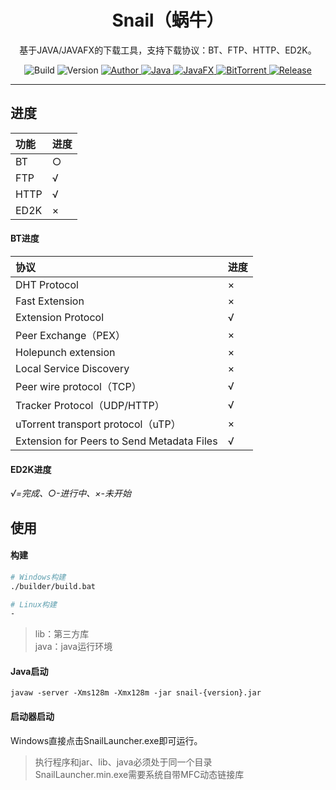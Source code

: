 <h1 align="center">Snail（蜗牛）</h1>

<p align="center">
基于JAVA/JAVAFX的下载工具，支持下载协议：BT、FTP、HTTP、ED2K。
</p>

<p align="center">
	<a>
		<img alt="Build" src="https://img.shields.io/badge/Build-passing-success.svg?style=flat-square" />
	</a>
	<a>
		<img alt="Version" src="https://img.shields.io/badge/Version-1.0.0-blue.svg?style=flat-square" />
	</a>
	<a target="_blank" href="https://www.acgist.com">
		<img alt="Author" src="https://img.shields.io/badge/Author-acgist-red.svg?style=flat-square" />
	</a>
	<a target="_blank" href="https://openjdk.java.net/">
		<img alt="Java" src="https://img.shields.io/badge/Java-11-yellow.svg?style=flat-square" />
	</a>
	<a target="_blank" href="https://openjfx.io/">
		<img alt="JavaFX" src="https://img.shields.io/badge/JavaFX-12-green.svg?style=flat-square" />
	</a>
	<a target="_blank" href="https://www.bittorrent.org/beps/bep_0000.html">
		<img alt="BitTorrent" src="https://img.shields.io/badge/BitTorrent-BEP-orange.svg?style=flat-square" />
	</a>
	<a target="_blank" href="https://gitee.com/acgist/snail/releases/v1.0.0">
		<img alt="Release" src="https://img.shields.io/badge/Release-1.0.0-blueviolet.svg?style=flat-square" />
	</a>
</p>

----

## 进度
|功能|进度|
|:-|:-|
|BT|○|
|FTP|√|
|HTTP|√|
|ED2K|×|

#### BT进度
|协议|进度|
|:-|:-|
|DHT Protocol|×|
|Fast Extension|×|
|Extension Protocol|√|
|Peer Exchange（PEX）|×|
|Holepunch extension|×|
|Local Service Discovery|×|
|Peer wire protocol（TCP）|√|
|Tracker Protocol（UDP/HTTP）|√|
|uTorrent transport protocol（uTP）|×|
|Extension for Peers to Send Metadata Files|√|

#### ED2K进度

*√=完成、○-进行中、×-未开始*

## 使用

#### 构建
```bash
# Windows构建
./builder/build.bat

# Linux构建
-
```

> lib：第三方库   
> java：java运行环境

#### Java启动
```
javaw -server -Xms128m -Xmx128m -jar snail-{version}.jar
```

#### 启动器启动

Windows直接点击SnailLauncher.exe即可运行。

> 执行程序和jar、lib、java必须处于同一个目录   
> SnailLauncher.min.exe需要系统自带MFC动态链接库
